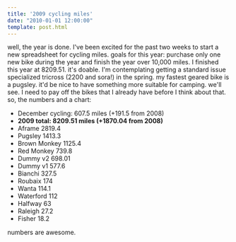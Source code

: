 ```yaml
---
title: '2009 cycling miles'
date: "2010-01-01 12:00:00"
template: post.html
---
```


well, the year is done. I've been excited for the past two weeks to start a new spreadsheet for cycling miles. goals for this year: purchase only one new bike during the year and finish the year over 10,000 miles. I finished this year at 8209.51. it's doable. I'm contemplating getting a standard issue specialized tricross (2200 and sora!) in the spring. my fastest geared bike is a pugsley. it'd be nice to have something more suitable for camping. we'll see. I need to pay off the bikes that I already have before I think about that. so, the numbers and a chart:

- December cycling: 607.5 miles (+191.5 from 2008)
- **2009 total: 8209.51 miles (+1870.04 from 2008)**
- Aframe 2819.4
- Pugsley 1413.3
- Brown Monkey 1125.4
- Red Monkey 739.8
- Dummy v2 698.01
- Dummy v1 577.6
- Bianchi 327.5
- Roubaix 174
- Wanta 114.1
- Waterford 112
- Halfway 63
- Raleigh 27.2
- Fisher 18.2

numbers are awesome.
